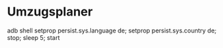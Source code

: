 # Umzugsplaner
adb shell setprop persist.sys.language de; setprop persist.sys.country de; stop; sleep 5; start
